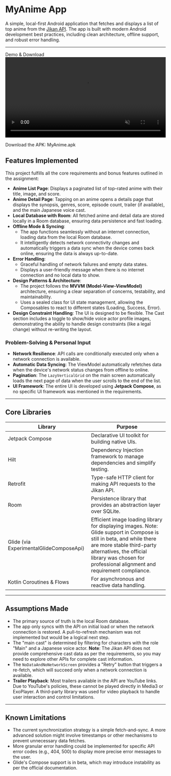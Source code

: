# MyAnime App

A simple, local-first Android application that fetches and displays a list of top anime from the [Jikan API](https://jikan.moe/). The app is built with modern Android development best practices, including clean architecture, offline support, and robust error handling.

---

Demo & Download
<video src="https://raw.githubusercontent.com/amanroy3901/my-anime-app/main/release/demo_video.mp4" controls loop muted width="100%"></video>

Download the APK: MyAnime.apk

## Features Implemented

This project fulfills all the core requirements and bonus features outlined in the assignment:

- **Anime List Page**: Displays a paginated list of top-rated anime with their title, image, and score.
- **Anime Detail Page**: Tapping on an anime opens a details page that displays the synopsis, genres, score, episode count, trailer (if available), and the main Japanese voice cast.
- **Local Database with Room**: All fetched anime and detail data are stored locally in a Room database, ensuring data persistence and fast loading.
- **Offline Mode & Syncing**:
  - The app functions seamlessly without an internet connection, loading data from the local Room database.
  - It intelligently detects network connectivity changes and automatically triggers a data sync when the device comes back online, ensuring the data is always up-to-date.
- **Error Handling**:
  - Graceful handling of network failures and empty data states.
  - Displays a user-friendly message when there is no internet connection and no local data to show.
- **Design Patterns & Architecture**:
  - The project follows the **MVVM (Model-View-ViewModel)** architecture, ensuring a clear separation of concerns, testability, and maintainability.
  - Uses a sealed class for UI state management, allowing the Composables to react to different states (Loading, Success, Error).
- **Design Constraint Handling**: The UI is designed to be flexible. The Cast section includes a toggle to show/hide voice actor profile images, demonstrating the ability to handle design constraints (like a legal change) without re-writing the layout.

### Problem-Solving & Personal Input
- **Network Resilience**: API calls are conditionally executed only when a network connection is available.
- **Automatic Data Syncing**: The ViewModel automatically refetches data when the device's network status changes from offline to online.
- **Pagination**: The `LazyVerticalGrid` on the main screen automatically loads the next page of data when the user scrolls to the end of the list.
- **UI Framework**: The entire UI is developed using **Jetpack Compose**, as no specific UI framework was mentioned in the requirements.

---

## Core Libraries

| Library                | Purpose                                                                 |
|------------------------|-------------------------------------------------------------------------|
| Jetpack Compose        | Declarative UI toolkit for building native UIs.                        |
| Hilt                   | Dependency Injection framework to manage dependencies and simplify testing. |
| Retrofit               | Type-safe HTTP client for making API requests to the Jikan API.         |
| Room                   | Persistence library that provides an abstraction layer over SQLite.    |
| Glide (via ExperimentalGlideComposeApi) | Efficient image loading library for displaying images. Note: Glide support in Compose is still in beta, and while there are more stable third-party alternatives, the official library was chosen for professional alignment and requirement compliance. |
| Kotlin Coroutines & Flows | For asynchronous and reactive data handling.                        |

---

## Assumptions Made

- The primary source of truth is the local Room database.
- The app only syncs with the API on initial load or when the network connection is restored. A pull-to-refresh mechanism was not implemented but would be a logical next step.
- The "main cast" is determined by filtering for characters with the role "Main" and a Japanese voice actor. **Note**: The Jikan API does not provide comprehensive cast data as per the requirements, so you may need to explore other APIs for complete cast information.
- The `NoDataAndNoNetworkScreen` provides a "Retry" button that triggers a re-fetch, which will succeed only when a network connection is available.
- **Trailer Playback**: Most trailers available in the API are YouTube links. Due to YouTube's policies, these cannot be played directly in Media3 or ExoPlayer. A third-party library was used for video playback to handle user interaction and control limitations.

---

## Known Limitations

- The current synchronization strategy is a simple fetch-and-sync. A more advanced solution might involve timestamps or other mechanisms to prevent unnecessary data fetches.
- More granular error handling could be implemented for specific API error codes (e.g., 404, 500) to display more precise error messages to the user.
- Glide's Compose support is in beta, which may introduce instability as per the official documentation.

